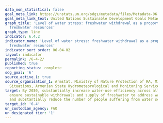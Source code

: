 ```yaml
---
data_non_statistical: false
goal_meta_link: https://unstats.un.org/sdgs/metadata/files/Metadata-06-04-02.pdf
goal_meta_link_text: United Nations Sustainable Development Goals Metadata (pdf 428kB)
graph_title: 'Level of water stress: freshwater withdrawal as a proportion of available
  freshwater resources'
graph_type: line
indicator: 6.4.2
indicator_name: 'Level of water stress: freshwater withdrawal as a proportion of available
  freshwater resources'
indicator_sort_order: 06-04-02
layout: indicator
permalink: /6-4-2/
published: true
reporting_status: complete
sdg_goal: '6'
source_active_1: true
source_organisation_1: Armstat, Ministry of Nature Protection of RA, Ministry of Emergency
  Situations, Armenian State Hydrometeorological and Monitoring Service
target: By 2030, substantially increase water-use efficiency across all sectors and
  ensure sustainable withdrawals and supply of freshwater to address water scarcity
  and substantially reduce the number of people suffering from water scarcity
target_id: '6.4'
un_custodian_agency: FAO
un_designated_tier: '1'
---
```

